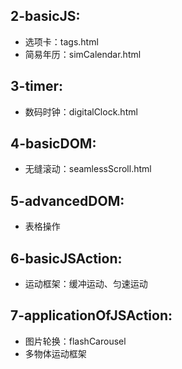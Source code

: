 ## 2-basicJS:
- 选项卡：tags.html
- 简易年历：simCalendar.html
## 3-timer:
- 数码时钟：digitalClock.html
## 4-basicDOM:
- 无缝滚动：seamlessScroll.html
## 5-advancedDOM:
- 表格操作
## 6-basicJSAction:
- 运动框架：缓冲运动、匀速运动
## 7-applicationOfJSAction:
- 图片轮换：flashCarousel
- 多物体运动框架
